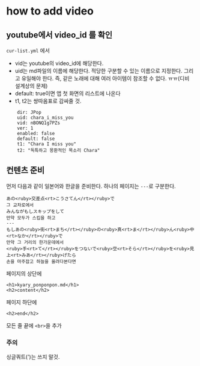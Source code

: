# how to add video

## youtube에서 video_id 를 확인 

`cur-list.yml` 에서 
- vid는 youtube의 video_id에 해당한다.
- uid는 md파일의 이름에 해당한다. 적당한 구분할 수 있는 이름으로 지정한다. 그리고 유일해야 한다. 즉, 같은 노래에 대해 여러 아이템이 참조할 수 없다. ㅠㅠ(디비 설계상의 문제)
- default: true이면 앱 첫 화면의 리스트에 나온다  
- t1, t2는 쌍따옴표로 감싸줄 것. 

```
    dir: JPop
    uid: chara_i_miss_you
    vid: nBONQ1g7PZs
    ver: 1
    enabled: false
    default: false
    t1: "Chara I miss you"
    t2: "독특하고 몽환적인 목소리 Chara"
```

## 컨텐츠 준비 



먼저 다음과 같이 일본어와 한글을 준비한다. 
하나의 페이지는 `---`로 구분한다. 
```
あの<ruby>交差点<rt>こうさてん</rt></ruby>で
그 교차로에서
みんながもしスキップをして
만약 모두가 스킵을 하고
---
もしあの<ruby>街<rt>まち</rt></ruby>の<ruby>真<rt>ま</rt></ruby>ん<ruby>中<rt>なか</rt></ruby>で
만약 그 거리의 한가운데에서
<ruby>手<rt>て</rt></ruby>をつないで<ruby>空<rt>そら</rt></ruby>を<ruby>見上<rt>みあ</rt></ruby>げたら
손을 마주잡고 하늘을 올려다본다면
```

페이지의 상단에 

```
<h1>kyary_ponponpon.md</h1>
<h2>content</h2>
```

페이지 하단에 

```
<h2>end</h2>
```

모든 줄 끝에 `<br>`을 추가 

### 주의 

싱글쿼트(')는 쓰지 말것. 